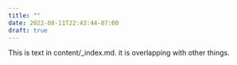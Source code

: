 ```yaml
---
title: ""
date: 2022-08-11T22:43:44-07:00
draft: true
---
```

This is text in content/_index.md. it is overlapping with other things. 
